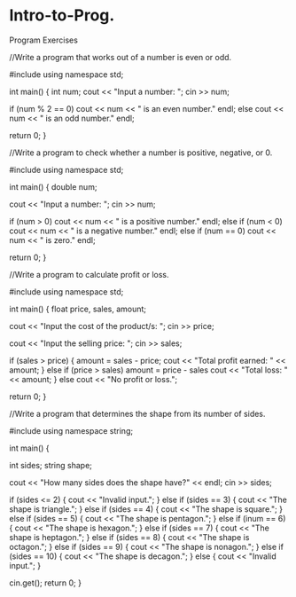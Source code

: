 # Intro-to-Prog.
Program Exercises

//Write a program that works out of a number is even or odd.

#include <iostream>
using namespace std;
 
  int main() 
  {
  int num;
  cout << "Input a number: ";
  cin >> num;
  
  if (num % 2 == 0)
  cout << num << " is an even number." endl;
  else
  cout << num << " is an odd number." endl;
  
  return 0;
  }

 
//Write a program to check whether a number is positive, negative, or 0.
 
#include <iostream>
using namespace std;
 
 int main()
 {
 double num;
 
 cout << "Input a number: ";
 cin >> num;
 
 if (num > 0)
 cout << num << " is a positive number." endl;
 else if (num < 0)
 cout << num << " is a negative number." endl;
 else if (num == 0)
 cout << num << " is zero." endl;
 
 return 0;
 }
                    
                    
//Write a program to calculate profit or loss.
                    
#include <iostream>
using namespace std;
 
 int main()
{
float price, sales, amount;
 
 cout << "Input the cost of the product/s: ";
 cin >> price;
 
 cout << "Input the selling price: ";
 cin >> sales;
 
 if (sales > price)
 {
  amount = sales - price;
  cout << "Total profit earned: " << amount;
 }
 else if (price > sales)
 amount = price - sales
 cout << "Total loss: " << amount;
 }
 else
 cout << "No profit or loss.";
 
 return 0;
 }
 
 
 //Write a program that determines the shape from its number of sides.
 
 #include <iostream>
using namespace string;

int main() {

int sides;
string shape;

cout << "How many sides does the shape have?" << endl;
cin >> sides;

if (sides <= 2) {
    cout << "Invalid input.";
}
else if (sides == 3) {
    cout << "The shape is triangle.";
}
else if (sides == 4) {
    cout << "The shape is square.";
}
else if (sides == 5) {
    cout << "The shape is pentagon.";
}
else if (inum == 6) {
    cout << "The shape is hexagon.";
}
else if (sides == 7) {
    cout << "The shape is heptagon.";
}
else if (sides == 8) {
    cout << "The shape is octagon.";
}
else if (sides == 9) {
    cout << "The shape is nonagon.";
}
else if (sides == 10) {
    cout << "The shape is decagon.";
}
else {
    cout << "Invalid input.";
}

cin.get();
return 0;
}
